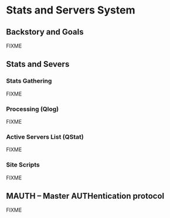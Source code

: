 Stats and Servers System
========================

Backstory and Goals
-------------------

FIXME

Stats and Severs
----------------

### Stats Gathering

FIXME

### Processing (Qlog)

FIXME

### Active Servers List (QStat)

FIXME

### Site Scripts

FIXME

MAUTH – Master AUTHentication protocol
--------------------------------------

FIXME
